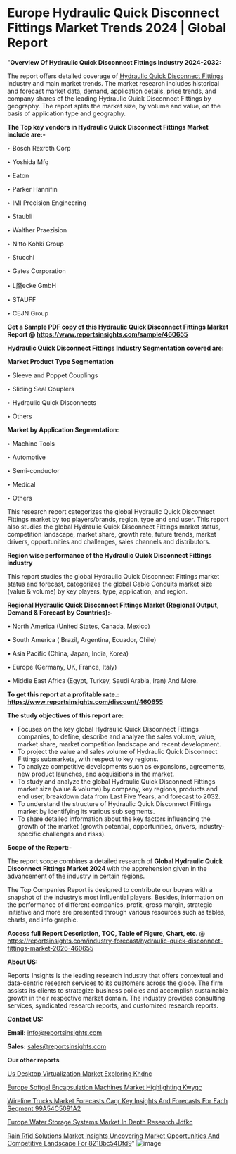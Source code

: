 # Europe Hydraulic Quick Disconnect Fittings Market Trends 2024 | Global Report

"<strong>Overview Of Hydraulic Quick Disconnect Fittings Industry 2024-2032:</strong>

The report offers detailed coverage of <a href=https://www.reportsinsights.com/sample/460655>Hydraulic Quick Disconnect Fittings</a> industry and main market trends. The market research includes historical and forecast market data, demand, application details, price trends, and company shares of the leading Hydraulic Quick Disconnect Fittings by geography. The report splits the market size, by volume and value, on the basis of application type and geography.

<strong>The Top key vendors in Hydraulic Quick Disconnect Fittings Market include are:- </strong>

‣ Bosch Rexroth Corp

‣ Yoshida Mfg

‣ Eaton

‣ Parker Hannifin

‣ IMI Precision Engineering

‣ Staubli

‣ Walther Praezision

‣ Nitto Kohki Group

‣ Stucchi

‣ Gates Corporation

‣ L黡ecke GmbH

‣ STAUFF

‣ CEJN Group

<strong>Get a Sample PDF copy of this Hydraulic Quick Disconnect Fittings Market Report </strong><strong>@ <a href=https://www.reportsinsights.com/sample/460655 style=color:#0000ff;>https://www.reportsinsights.com/sample/460655</a> </strong>

<strong>Hydraulic Quick Disconnect Fittings Industry Segmentation covered are:</strong>

<strong>Market Product Type Segmentation</strong>

‣ Sleeve and Poppet Couplings

‣ Sliding Seal Couplers

‣ Hydraulic Quick Disconnects

‣ Others

<strong>Market by Application Segmentation:</strong>

‣ Machine Tools

‣ Automotive

‣ Semi-conductor

‣ Medical

‣ Others

This research report categorizes the global Hydraulic Quick Disconnect Fittings market by top players/brands, region, type and end user. This report also studies the global Hydraulic Quick Disconnect Fittings market status, competition landscape, market share, growth rate, future trends, market drivers, opportunities and challenges, sales channels and distributors.

<strong>Region wise performance of the Hydraulic Quick Disconnect Fittings industry</strong><strong> </strong>

This report studies the global Hydraulic Quick Disconnect Fittings market status and forecast, categorizes the global Cable Conduits market size (value &amp; volume) by key players, type, application, and region. 

<strong>Regional Hydraulic Quick Disconnect Fittings Market (Regional Output, Demand &amp; Forecast by Countries):-</strong>

• North America (United States, Canada, Mexico)

• South America ( Brazil, Argentina, Ecuador, Chile)

• Asia Pacific (China, Japan, India, Korea)

• Europe (Germany, UK, France, Italy)

• Middle East Africa (Egypt, Turkey, Saudi Arabia, Iran) And More.

<strong>To get this report at a profitable rate.: <a href=https://www.reportsinsights.com/discount/460655 style=color:#0000ff;>https://www.reportsinsights.com/discount/460655</a></strong>

<strong>The study objectives of this report are:</strong>
<ul>
  <li>Focuses on the key global Hydraulic Quick Disconnect Fittings companies, to define, describe and analyze the sales volume, value, market share, market competition landscape and recent development.</li>
  <li>To project the value and sales volume of Hydraulic Quick Disconnect Fittings submarkets, with respect to key regions.</li>
  <li>To analyze competitive developments such as expansions, agreements, new product launches, and acquisitions in the market.</li>
  <li>To study and analyze the global Hydraulic Quick Disconnect Fittings market size (value &amp; volume) by company, key regions, products and end user, breakdown data from Last Five Years, and forecast to 2032.</li>
  <li>To understand the structure of Hydraulic Quick Disconnect Fittings market by identifying its various sub segments.</li>
  <li>To share detailed information about the key factors influencing the growth of the market (growth potential, opportunities, drivers, industry-specific challenges and risks).</li>
</ul>
<strong>Scope of the Report:-</strong><strong> </strong>

The report scope combines a detailed research of <strong>Global Hydraulic Quick Disconnect Fittings Market 2024 </strong>with the apprehension given in the advancement of the industry in certain regions.

The Top Companies Report is designed to contribute our buyers with a snapshot of the industry’s most influential players. Besides, information on the performance of different companies, profit, gross margin, strategic initiative and more are presented through various resources such as tables, charts, and info graphic.

<strong>Access full Report Description, TOC, Table of Figure, Chart, etc. </strong>@   <a href=https://reportsinsights.com/industry-forecast/hydraulic-quick-disconnect-fittings-market-2026-460655 style=color:#0000ff;>https://reportsinsights.com/industry-forecast/hydraulic-quick-disconnect-fittings-market-2026-460655</a>

<strong>About US:</strong>

Reports Insights is the leading research industry that offers contextual and data-centric research services to its customers across the globe. The firm assists its clients to strategize business policies and accomplish sustainable growth in their respective market domain. The industry provides consulting services, syndicated research reports, and customized research reports.

<strong>Contact US:</strong>

<p class=""""><b>Email:</b> <a href=mailto:info@reportsinsights.com>info@reportsinsights.com</a></p>
<p class=""""><b>Sales:</b> <a href=mailto:sales@reportsinsights.com>sales@reportsinsights.com</a></p>

<strong>Our other reports</strong>

<a href=https://www.linkedin.com/pulse/us-desktop-virtualization-market-exploring-khdnc/>Us Desktop Virtualization Market Exploring Khdnc</a>

<a href=https://www.linkedin.com/pulse/europe-softgel-encapsulation-machines-market-highlighting-kwygc/>Europe Softgel Encapsulation Machines Market Highlighting Kwygc</a>

<a href=https://medium.com/@tidke9676/wireline-trucks-market-forecasts-cagr-key-insights-and-forecasts-for-each-segment-99a54c5091a2>Wireline Trucks Market Forecasts Cagr Key Insights And Forecasts For Each Segment 99A54C5091A2</a>

<a href=https://www.linkedin.com/pulse/europe-water-storage-systems-market-in-depth-research-jdfkc/>Europe Water Storage Systems Market In Depth Research Jdfkc</a>

<a href=https://medium.com/@gd336335/rain-rfid-solutions-market-insights-uncovering-market-opportunities-and-competitive-landscape-for-821bbc54dfd9>Rain Rfid Solutions Market Insights Uncovering Market Opportunities And Competitive Landscape For 821Bbc54Dfd9</a>"
![image](https://github.com/Jaayaachit/RIResearch/assets/158452289/a961fbec-649b-43d4-b57b-7cee3fab9f28)
